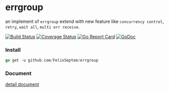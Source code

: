 # errgroup
an implement of `errgroup` extend with new feature like `concurrency control`, `retry`, `wait all`, `multi err receive`. 

[![Build Status](https://www.travis-ci.org/FelixSeptem/errgroup.svg?branch=master)](https://www.travis-ci.org/FelixSeptem/errgroup)
[![Coverage Status](https://coveralls.io/repos/github/FelixSeptem/errgroup/badge.svg?branch=master)](https://coveralls.io/github/FelixSeptem/errgroup?branch=master)
[![Go Report Card](https://goreportcard.com/badge/github.com/FelixSeptem/errgroup)](https://goreportcard.com/report/github.com/FelixSeptem/errgroup)
[![GoDoc](http://godoc.org/github.com/FelixSeptem/errgroup?status.svg)](http://godoc.org/github.com/FelixSeptem/errgroup)

### Install
```go
go get -u github.com/FelixSeptem/errgroup
```

### Document
[detail document](http://godoc.org/github.com/FelixSeptem/errgroup)